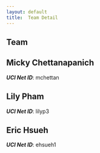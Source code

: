 ```yaml
---
layout: default
title:  Team Detail
---
```

## Team

## Micky Chettanapanich
***UCI Net ID***: mchettan

## Lily Pham
***UCI Net ID***: lilyp3

## Eric Hsueh
***UCI Net ID***: ehsueh1
